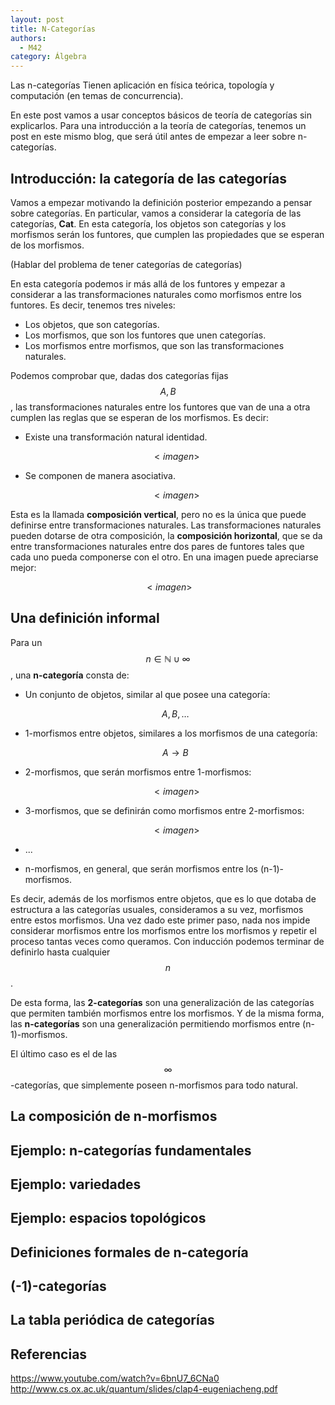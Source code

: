 ```yaml
---
layout: post
title: N-Categorías
authors:
  - M42
category: Álgebra
---
```


Las n-categorías
Tienen aplicación en física teórica, topología y computación (en temas de
concurrencia).

En este post vamos a usar conceptos básicos de teoría de categorías sin
explicarlos. Para una introducción a la teoría de categorías, tenemos un post en
este mismo blog, que será útil antes de empezar a leer sobre n-categorías.

## Introducción: la categoría de las categorías

Vamos a empezar motivando la definición posterior empezando a pensar sobre
categorías. En particular, vamos a considerar la categoría de las categorías,
**Cat**. En esta categoría, los objetos son categorías y los morfismos serán los
funtores, que cumplen las propiedades que se esperan de los morfismos.

(Hablar del problema de tener categorías de categorías)

En esta categoría podemos ir más allá de los funtores y empezar a considerar a
las transformaciones naturales como morfismos entre los funtores. Es decir,
tenemos tres niveles:

* Los objetos, que son categorías.
* Los morfismos, que son los funtores que unen categorías.
* Los morfismos entre morfismos, que son las transformaciones naturales.

Podemos comprobar que, dadas dos categorías fijas $$A,B$$, las transformaciones
naturales entre los funtores que van de una a otra cumplen las reglas que se
esperan de los morfismos. Es decir:

* Existe una transformación natural identidad.

   $$<imagen>$$

* Se componen de manera asociativa.

   $$<imagen>$$

Esta es la llamada **composición vertical**, pero no es la única que puede
definirse entre transformaciones naturales.
Las transformaciones naturales pueden dotarse de otra composición, la
**composición horizontal**, que se da entre transformaciones naturales entre dos
pares de funtores tales que cada uno pueda componerse con el otro. En una imagen
puede apreciarse mejor:

   $$<imagen>$$


## Una definición informal

Para un $$n \in \mathbb{N} \cup \infty$$, una **n-categoría** consta de:

* Un conjunto de objetos, similar al que posee una categoría:

    $$A,B,\dots $$

* 1-morfismos entre objetos, similares a los morfismos de una categoría:

    $$A \rightarrow B$$

* 2-morfismos, que serán morfismos entre 1-morfismos:

    $$ <imagen> $$

* 3-morfismos, que se definirán como morfismos entre 2-morfismos:

    $$ <imagen> $$

* ...

* n-morfismos, en general, que serán morfismos entre los (n-1)-morfismos.

Es decir, además de los morfismos entre objetos, que es lo que dotaba de
estructura a las categorías usuales, consideramos a su vez, morfismos entre
estos morfismos. Una vez dado este primer paso, nada nos impide considerar
morfismos
entre los morfismos entre los morfismos y repetir el proceso tantas veces
como queramos. Con inducción podemos terminar de
definirlo hasta cualquier $$n$$.

De esta forma, las **2-categorías** son una generalización de las categorías
que permiten también morfismos entre los morfismos. Y de la misma forma, las
**n-categorías** son una generalización permitiendo morfismos entre
(n-1)-morfismos.

El último caso es el de las $$\infty$$-categorías, que simplemente poseen
n-morfismos para todo natural.

## La composición de n-morfismos

## Ejemplo: n-categorías fundamentales

## Ejemplo: variedades

## Ejemplo: espacios topológicos

## Definiciones formales de n-categoría

## (-1)-categorías

## La tabla periódica de categorías


## Referencias

https://www.youtube.com/watch?v=6bnU7_6CNa0
http://www.cs.ox.ac.uk/quantum/slides/clap4-eugeniacheng.pdf
